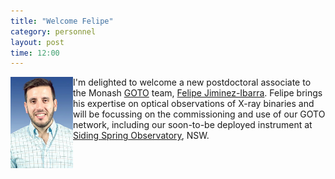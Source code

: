 ```yaml
---
title: "Welcome Felipe"
category: personnel
layout: post
time: 12:00
---
```

<p>
<img src="/images/felipe.jpg" width="100" align="left">
I'm delighted to welcome a new postdoctoral associate to the Monash 
<a href="http://goto-observatory.org">GOTO</a> team, 
<a href="https://jimenez-ibarra.wixsite.com/felipeji">Felipe
Jiminez-Ibarra</a>. Felipe brings his expertise on optical observations of
X-ray binaries and will be focussing on the commissioning and use of our
GOTO network, including our soon-to-be deployed instrument at 
<a href="https://www.sidingspring.com.au">Siding Spring Observatory</a>,
NSW.
</p>

